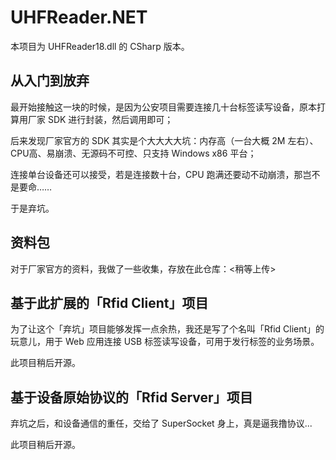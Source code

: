 # UHFReader.NET

本项目为 UHFReader18.dll 的 CSharp 版本。

## 从入门到放弃

最开始接触这一块的时候，是因为公安项目需要连接几十台标签读写设备，原本打算用厂家 SDK 进行封装，然后调用即可；

后来发现厂家官方的 SDK 其实是个大大大大坑：内存高（一台大概 2M 左右）、CPU高、易崩溃、无源码不可控、只支持 Windows x86 平台；

连接单台设备还可以接受，若是连接数十台，CPU 跑满还要动不动崩溃，那岂不是要命……

于是弃坑。

## 资料包

对于厂家官方的资料，我做了一些收集，存放在此仓库：<稍等上传>

## 基于此扩展的「Rfid Client」项目

为了让这个「弃坑」项目能够发挥一点余热，我还是写了个名叫「Rfid Client」的玩意儿，用于 Web 应用连接 USB 标签读写设备，可用于发行标签的业务场景。

此项目稍后开源。

## 基于设备原始协议的「Rfid Server」项目

弃坑之后，和设备通信的重任，交给了 SuperSocket 身上，真是逼我撸协议...

此项目稍后开源。